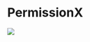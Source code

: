# PermissionX

[![](https://jitpack.io/v/twiceyuan/PermissionX.svg)](https://jitpack.io/#twiceyuan/PermissionX)
